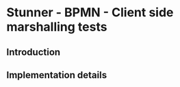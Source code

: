Stunner - BPMN - Client side marshalling tests
========================================

Introduction
------------


Implementation details
----------------------

